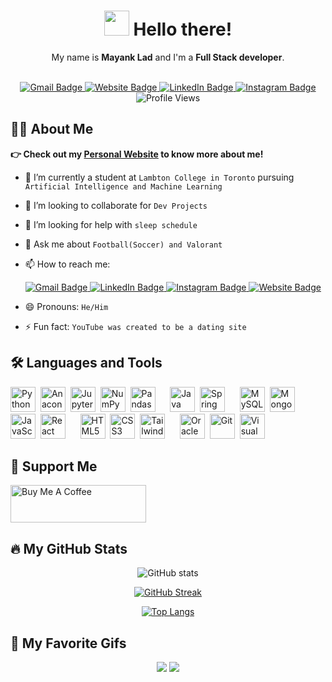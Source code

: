 <div align="center">
  <h1>
    <img src="https://media.giphy.com/media/hvRJCLFzcasrR4ia7z/giphy.gif" width=40 /> Hello there!
  </h1>
  <p>My name is <b>Mayank Lad</b> and I'm a <b>Full Stack developer</b>.</p>
  <br>
  <div>
    <a href="mailto:mayanklad12@gmail.com" target="_blank">
      <img src="https://img.shields.io/badge/Gmail-D14836?style=for-the-badge&logo=gmail&logoColor=white" alt="Gmail Badge"/>
    </a>
    <a href="https://mayanklad.github.io/me/" target="_blank">
       <img src="https://img.shields.io/badge/Personal-Website-brightgreen/?style=for-the-badge&logo=appveyor" alt="Website Badge"/>
    </a>
    <a href="https://www.linkedin.com/in/mayank-lad-602568151/" target="_blank">
      <img src="https://img.shields.io/badge/LinkedIn-0077B5?style=for-the-badge&logo=linkedin&logoColor=white" alt="LinkedIn Badge"/>
    </a>
    <a href="https://www.instagram.com/mayank__lad/" target="_blank">
      <img src="https://img.shields.io/badge/Instagram-E4405F?style=for-the-badge&logo=instagram&logoColor=white" alt="Instagram Badge"/>
    </a>
  </div>
  <div>
    <img src="https://komarev.com/ghpvc/?username=mayanklad&style=flat-square" alt="Profile Views"/>
  </div>
</div>

## 👨‍💻 About Me

**👉 Check out my [Personal Website](https://mayanklad.github.io/me/) to know more about me!**
- 🌱 I’m currently a student at `Lambton College in Toronto` pursuing `Artificial Intelligence and Machine Learning`
- 👯 I’m looking to collaborate for `Dev Projects`
- 🤔 I’m looking for help with `sleep schedule`
- 💬 Ask me about `Football(Soccer) and Valorant`
- 📫 How to reach me:
  
  <a href="mailto:mayanklad12@gmail.com" target="_blank">
    <img src="https://img.shields.io/badge/Gmail-D14836?style=for-the-badge&logo=gmail&logoColor=white" alt="Gmail Badge"/>
  </a>
  <a href="https://www.linkedin.com/in/mayank-lad-602568151/" target="_blank">
    <img src="https://img.shields.io/badge/LinkedIn-0077B5?style=for-the-badge&logo=linkedin&logoColor=white" alt="LinkedIn Badge"/>
  </a>
  <a href="https://www.instagram.com/mayank__lad/" target="_blank">
    <img src="https://img.shields.io/badge/Instagram-E4405F?style=for-the-badge&logo=instagram&logoColor=white" alt="Instagram Badge"/>
  </a>
  <a href="https://mayanklad.github.io/me/" target="_blank">
     <img src="https://img.shields.io/badge/Personal-Website-brightgreen/?style=for-the-badge&logo=appveyor" alt="Website Badge"/>
   </a>
- 😄 Pronouns: `He/Him`
- ⚡ Fun fact: `YouTube was created to be a dating site`

## 🛠️ Languages and Tools

<img src="https://cdn.jsdelivr.net/gh/devicons/devicon/icons/python/python-original.svg" width="40" height="40" title="Python" alt="Python" />&nbsp;
<img src="https://cdn.jsdelivr.net/gh/devicons/devicon/icons/anaconda/anaconda-original.svg" width="40" height="40" title="Anaconda" alt="Anaconda" />&nbsp;
<img src="https://cdn.jsdelivr.net/gh/devicons/devicon/icons/jupyter/jupyter-original-wordmark.svg" width="40" height="40" title="Jupyter" alt="Jupyter" />&nbsp;
<img src="https://cdn.jsdelivr.net/gh/devicons/devicon/icons/numpy/numpy-original.svg" width="40" height="40" title="NumPy" alt="NumPy" />&nbsp;
<img src="https://cdn.jsdelivr.net/gh/devicons/devicon/icons/pandas/pandas-original.svg" width="40" height="40" title="Pandas" alt="Pandas" />
&nbsp;&nbsp;&nbsp;&nbsp;
<img src="https://cdn.jsdelivr.net/gh/devicons/devicon/icons/java/java-original.svg" width="40" height="40" title="Java" alt="Java" />&nbsp;
<img src="https://cdn.jsdelivr.net/gh/devicons/devicon/icons/spring/spring-original.svg" width="40" height="40" title="Spring" alt="Spring" />
&nbsp;&nbsp;&nbsp;&nbsp;
<img src="https://cdn.jsdelivr.net/gh/devicons/devicon/icons/mysql/mysql-original.svg" width="40" height="40" title="MySQL" alt="MySQL" />&nbsp;
<img src="https://cdn.jsdelivr.net/gh/devicons/devicon/icons/mongodb/mongodb-original.svg" width="40" height="40" title="MongoDB" alt="MongoDB" />
&nbsp;&nbsp;&nbsp;&nbsp;
<img src="https://cdn.jsdelivr.net/gh/devicons/devicon/icons/javascript/javascript-original.svg" width="40" height="40" title="JavaScript" alt="JavaScript" />&nbsp;
<img src="https://cdn.jsdelivr.net/gh/devicons/devicon/icons/react/react-original.svg" width="40" height="40" title="React" alt="React" />
&nbsp;&nbsp;&nbsp;&nbsp;
<img src="https://cdn.jsdelivr.net/gh/devicons/devicon/icons/html5/html5-original.svg" width="40" height="40" title="HTML" alt="HTML5" />&nbsp;
<img src="https://cdn.jsdelivr.net/gh/devicons/devicon/icons/css3/css3-original.svg" width="40" height="40" title="CSS3" alt="CSS3" />&nbsp;
<img src="https://cdn.jsdelivr.net/gh/devicons/devicon/icons/tailwindcss/tailwindcss-plain.svg" width="40" height="40" title="Tailwind CSS" alt="Tailwind CSS" />
&nbsp;&nbsp;&nbsp;&nbsp;
<img src="https://cdn.jsdelivr.net/gh/devicons/devicon/icons/oracle/oracle-original.svg" width="40" height="40" title="Oracle" alt="Oracle" />&nbsp;
<img src="https://cdn.jsdelivr.net/gh/devicons/devicon/icons/git/git-original.svg" width="40" height="40" title="Git" alt="Git" />&nbsp;
<img src="https://cdn.jsdelivr.net/gh/devicons/devicon/icons/vscode/vscode-original.svg" width="40" height="40" title="Visual Studio Code" alt="Visual Studio Code" />

<!--
## 🌟 My Interests

- [Your interests]
- [Your hobbies]
-->

## 🤝 Support Me

<a href="https://www.buymeacoffee.com/mayanklad" target="_blank" alt="Buy Me A Coffee" title="Buy Me A Coffee"><img src="https://cdn.buymeacoffee.com/buttons/v2/default-yellow.png" alt="Buy Me A Coffee" style="height: 60px !important;width: 217px !important;" /></a>

## 🔥 My GitHub Stats

<div align="center">

  ![GitHub stats](https://github-readme-stats.vercel.app/api?username=mayanklad&show_icons=true&theme=transparent)

  [![GitHub Streak](https://streak-stats.demolab.com/?user=mayanklad&theme=transparent)](https://git.io/streak-stats)

  [![Top Langs](https://github-readme-stats.vercel.app/api/top-langs/?username=mayanklad&layout=compact&theme=transparent)](https://github.com/anuraghazra/github-readme-stats)

</div>

## 🎥 My Favorite Gifs

<div align="center">
  <img src="https://media4.giphy.com/media/v1.Y2lkPTc5MGI3NjExNDIwZGYyZjMxZGMzMzk1YzhkMTRkMTBmMGQyM2I3NGFlZWYyODI0ZCZjdD1n/l22ysLe54hZP0wubek/giphy.gif" /> <!-- https://giphy.com/gifs/moodman-mood-l22ysLe54hZP0wubek -->
  <img src="https://media3.giphy.com/media/NTur7XlVDUdqM/giphy.gif?cid=ecf05e47kbwv5pirnvpsez2dw4a2zzshc9wv71v89ksq3cvi&rid=giphy.gif&ct=g" /> <!-- https://giphy.com/gifs/trump-consequences-NTur7XlVDUdqM -->
</div>
